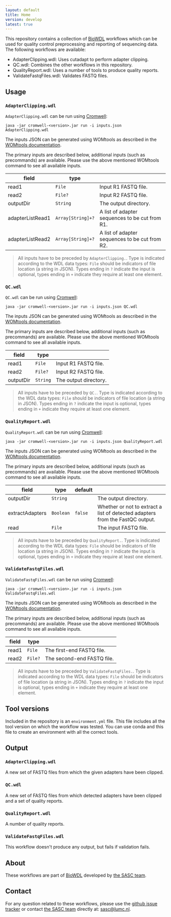```yaml
---
layout: default
title: Home
version: develop
latest: true
---
```


This repository contains a collection of [BioWDL](https://github.com/biowdl)
workflows which can be used for quality control preprocessing and reporting of
sequencing data. The following workflows are available:
- AdapterClipping.wdl: Uses cutadapt to perform adapter clipping.
- QC.wdl: Combines the other workflows in this repository.
- QualityReport.wdl: Uses a number of tools to produce quality reports.
- ValidateFastqFiles.wdl: Validates FASTQ files.

## Usage

### `AdapterClipping.wdl`
`AdapterClipping.wdl` can be run using
[Cromwell](http://cromwell.readthedocs.io/en/stable/):
```
java -jar cromwell-<version>.jar run -i inputs.json AdapterClipping.wdl
```

The inputs JSON can be generated using WOMtools as described in the [WOMtools
documentation](http://cromwell.readthedocs.io/en/stable/WOMtool/).

The primary inputs are described below, additional inputs (such as precommands)
are available. Please use the above mentioned WOMtools command to see all
available inputs.

| field | type | |
|-|-|-|
| read1 | `File` | Input R1 FASTQ file. |
| read2 | `File?` | Input R2 FASTQ file. |
| outputDir | `String` | The output directory. |
| adapterListRead1 | `Array[String]+?` | A list of adapter sequences to be cut from R1. |
| adapterListRead2 | `Array[String]+?` | A list of adapter sequences to be cut from R2. |

>All inputs have to be preceded by `AdapterClipping.`.
Type is indicated according to the WDL data types: `File` should be indicators
of file location (a string in JSON). Types ending in `?` indicate the input is
optional, types ending in `+` indicate they require at least one element.

### `QC.wdl`
`QC.wdl` can be run using
[Cromwell](http://cromwell.readthedocs.io/en/stable/):
```
java -jar cromwell-<version>.jar run -i inputs.json QC.wdl
```

The inputs JSON can be generated using WOMtools as described in the [WOMtools
documentation](http://cromwell.readthedocs.io/en/stable/WOMtool/).

The primary inputs are described below, additional inputs (such as precommands)
are available. Please use the above mentioned WOMtools command to see all
available inputs.

| field | type | |
|-|-|-|
| read1 | `File` | Input R1 FASTQ file. |
| read2 | `File?` | Input R2 FASTQ file. |
| outputDir | `String` | The output directory. |

>All inputs have to be preceded by `QC.`.
Type is indicated according to the WDL data types: `File` should be indicators
of file location (a string in JSON). Types ending in `?` indicate the input is
optional, types ending in `+` indicate they require at least one element.

### `QualityReport.wdl`
`QualityReport.wdl` can be run using
[Cromwell](http://cromwell.readthedocs.io/en/stable/):
```
java -jar cromwell-<version>.jar run -i inputs.json QualityReport.wdl
```

The inputs JSON can be generated using WOMtools as described in the [WOMtools
documentation](http://cromwell.readthedocs.io/en/stable/WOMtool/).

The primary inputs are described below, additional inputs (such as precommands)
are available. Please use the above mentioned WOMtools command to see all
available inputs.

| field | type | default | |
|-|-|-|-|
| outputDir | `String` | | The output directory. |
| extractAdapters | `Boolean` | `false` | Whether or not to extract a list of detected adapters from the FastQC output. |
| read | `File` | | The input FASTQ file. |

>All inputs have to be preceded by `QualityReport.`.
Type is indicated according to the WDL data types: `File` should be indicators
of file location (a string in JSON). Types ending in `?` indicate the input is
optional, types ending in `+` indicate they require at least one element.

### `ValidateFastqFiles.wdl`
`ValidateFastqFiles.wdl` can be run using
[Cromwell](http://cromwell.readthedocs.io/en/stable/):
```
java -jar cromwell-<version>.jar run -i inputs.json ValidateFastqFiles.wdl
```

The inputs JSON can be generated using WOMtools as described in the [WOMtools
documentation](http://cromwell.readthedocs.io/en/stable/WOMtool/).

The primary inputs are described below, additional inputs (such as precommands)
are available. Please use the above mentioned WOMtools command to see all
available inputs.

| field | type | |
|-|-|-|
| read1 | `File` | The first-end FASTQ file. |
| read2 | `File?` | The second-end FASTQ file. |

>All inputs have to be preceded by `ValidateFastqFiles.`.
Type is indicated according to the WDL data types: `File` should be indicators
of file location (a string in JSON). Types ending in `?` indicate the input is
optional, types ending in `+` indicate they require at least one element.

## Tool versions
Included in the repository is an `environment.yml` file. This file includes
all the tool version on which the workflow was tested. You can use conda and
this file to create an environment with all the correct tools.

## Output
### `AdapterClipping.wdl`
A new set of FASTQ files from which the given adapters have been clipped.

### `QC.wdl`
A new set of FASTQ files from which detected adapters have been clipped and a
set of quality reports.

### `QualityReport.wdl`
A number of quality reports.

### `ValidateFastqFiles.wdl`
This workflow doesn't produce any output, but fails if validation fails.

## About
These workflows are part of [BioWDL](https://biowdl.github.io/)
developed by [the SASC team](http://sasc.lumc.nl/).

## Contact
<p>
  <!-- Obscure e-mail address for spammers -->
For any question related to these workflows, please use the
<a href='https://github.com/biowdl/QC/issues'>github issue tracker</a>
or contact
 <a href='http://sasc.lumc.nl/'>the SASC team</a> directly at: <a href='&#109;&#97;&#105;&#108;&#116;&#111;&#58;&#115;&#97;&#115;&#99;&#64;&#108;&#117;&#109;&#99;&#46;&#110;&#108;'>
&#115;&#97;&#115;&#99;&#64;&#108;&#117;&#109;&#99;&#46;&#110;&#108;</a>.
</p>
